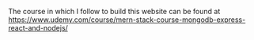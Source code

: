 The course in which I follow to build this website can be found at https://www.udemy.com/course/mern-stack-course-mongodb-express-react-and-nodejs/
